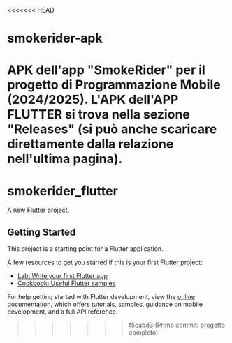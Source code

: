 <<<<<<< HEAD
# smokerider-apk
APK dell'app "SmokeRider" per il progetto di Programmazione Mobile (2024/2025).
L'APK dell'APP FLUTTER si trova nella sezione "Releases" (si può anche scaricare direttamente dalla relazione nell'ultima pagina).
=======
# smokerider_flutter

A new Flutter project.

## Getting Started

This project is a starting point for a Flutter application.

A few resources to get you started if this is your first Flutter project:

- [Lab: Write your first Flutter app](https://docs.flutter.dev/get-started/codelab)
- [Cookbook: Useful Flutter samples](https://docs.flutter.dev/cookbook)

For help getting started with Flutter development, view the
[online documentation](https://docs.flutter.dev/), which offers tutorials,
samples, guidance on mobile development, and a full API reference.
>>>>>>> f5cabd3 (Primo commit: progetto completo)

